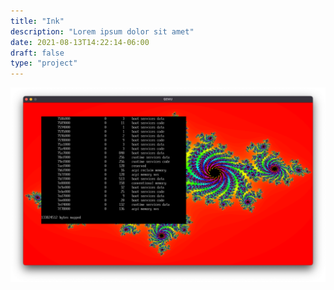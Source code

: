 ```yaml
---
title: "Ink"
description: "Lorem ipsum dolor sit amet"
date: 2021-08-13T14:22:14-06:00
draft: false
type: "project"
---
```


![Ink 0.0.0](ink.png)
